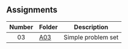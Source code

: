 ## Assignments

| Number | Folder | Description |
| :----: | ------ | ----------- |
|  03    |   [A03](https://github.com/Micah-Lyn/4883-Programming_Techniques-Scotland/tree/master/Assignments/A03)    | Simple problem set            |
